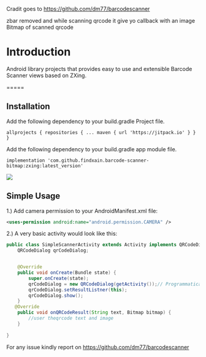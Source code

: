 Cradit goes to  https://github.com/dm77/barcodescanner 

zbar removed and while scanning qrcode it give yo callback with an image Bitmap of scanned qrcode

Introduction
============

Android library projects that provides easy to use and extensible Barcode Scanner views based on ZXing.

=====

Installation
------------
Add the following dependency to your build.gradle Project file.

`allprojects {
		repositories {
			...
			maven { url 'https://jitpack.io' }
		}
	}`

Add the following dependency to your build.gradle app module file.

`implementation 'com.github.findxain.barcode-scanner-bitmap:zxing:latest_version'`

[![](https://jitpack.io/v/findxain/barcode-scanner-bitmap.svg)](https://jitpack.io/#findxain/barcode-scanner-bitmap)

Simple Usage
------------

1.) Add camera permission to your AndroidManifest.xml file:

```xml
<uses-permission android:name="android.permission.CAMERA" />
```

2.) A very basic activity would look like this:

```java
public class SimpleScannerActivity extends Activity implements QRCodeDialog.QrCodeScanResult {
    QRCodeDialog qrCodeDialog;


    @Override
    public void onCreate(Bundle state) {
        super.onCreate(state);
        qrCodeDialog = new QRCodeDialog(getActivity());// Programmatically initialize the scanner view
        qrCodeDialog.setResultListner(this);   
        qrCodeDialog.show();
    }
   @Override
    public void onQRCodeResult(String text, Bitmap bitmap) {
        //user theqrcode text and image
    }
    
}

```

For any issue kindly report on https://github.com/dm77/barcodescanner 
